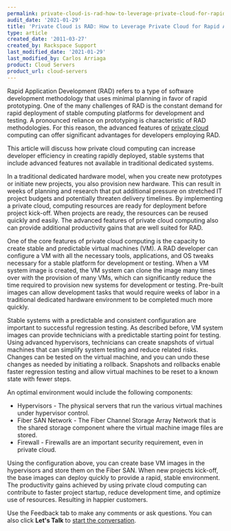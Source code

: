```yaml
---
permalink: private-cloud-is-rad-how-to-leverage-private-cloud-for-rapid-application-development/
audit_date: '2021-01-29'
title: 'Private Cloud is RAD: How to Leverage Private Cloud for Rapid Application Development'
type: article
created_date: '2011-03-27'
created_by: Rackspace Support
last_modified_date: '2021-01-29'
last_modified_by: Carlos Arriaga
product: Cloud Servers
product_url: cloud-servers
---
```


Rapid Application Development (RAD) refers to a type of software
development methodology that uses minimal planning in favor of rapid
prototyping. One of the many challenges of RAD is the constant demand
for rapid deployment of stable computing platforms for development and
testing. A pronounced reliance on prototyping is characteristic of RAD
methodologies. For this reason, the advanced features of [private cloud](https://www.rackspace.com/cloud/private/) computing can offer significant advantages for developers employing RAD. 

This article will discuss how private cloud computing can increase developer 
efficiency in creating rapidly deployed, stable systems that include 
advanced features not available in traditional dedicated systems.

In a traditional dedicated hardware model, when you create new prototypes or 
initiate new projects, you also provision new hardware. This can result in weeks 
of planning and research that put additional pressure on stretched IT 
project budgets and potentially threaten delivery timelines. By implementing a 
private cloud, computing resources are ready for deployment before project kick-off. 
When projects are ready, the resources can be reused quickly and easily. The advanced 
features of private cloud computing also can provide additional productivity gains 
that are well suited for RAD.

One of the core features of private cloud computing is the
capacity to create stable and predictable virtual machines (VM). A RAD
developer can configure a VM with all the necessary tools, applications,
and OS tweaks necessary for a stable platform for development or
testing. When a VM system image is created, the VM system can clone the image
many times over with the provision of many VMs, which can significantly reduce the
time required to provision new systems for development or testing. Pre-built images 
can allow development tasks that would require weeks of labor in a traditional 
dedicated hardware environment to be completed much more quickly.

Stable systems with a predictable and consistent configuration are
important to successful regression testing. As described before, VM
system images can provide technicians with a predictable starting point
for testing. Using advanced hypervisors, technicians can create
snapshots of virtual machines that can simplify system testing and reduce 
related risks. Changes can be tested on the virtual machine, and 
you can undo these changes as needed by initiating a rollback. Snapshots 
and rollbacks enable faster regression testing and allow virtual machines 
to be reset to a known state with fewer steps.

An optimal environment would include the following components:

-   Hypervisors - The physical servers that run the various virtual
    machines under hypervisor control.
-   Fiber SAN Network - The Fiber Channel Storage Array Network that is
    the shared storage component where the virtual machine image files
    are stored.
-   Firewall - Firewalls are an important security requirement, even in private cloud.

Using the configuration above, you can create base VM images in the
hypervisors and store them on the Fiber SAN. When new projects kick-off, the base images 
can deploy quickly to provide a rapid, stable environment. The productivity gains 
achieved by using private cloud computing can contribute to faster project 
startup, reduce development time, and optimize use of resources. Resulting in happier customers.

Use the Feedback tab to make any comments or ask questions. You can also click
**Let's Talk** to [start the conversation](https://www.rackspace.com/). 
